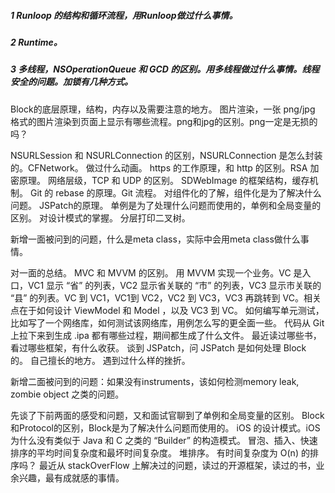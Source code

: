 ##### 1 Runloop 的结构和循环流程，用Runloop做过什么事情。
##### 2 Runtime。
##### 3 多线程，NSOperationQueue 和 GCD 的区别。用多线程做过什么事情。线程安全的问题。加锁有几种方式。

Block的底层原理，结构，内存以及需要注意的地方。
图片渲染，一张 png/jpg 格式的图片渲染到页面上显示有哪些流程。png和jpg的区别。png一定是无损的吗？

NSURLSession 和 NSURLConnection 的区别，NSURLConnection 是怎么封装的。CFNetwork。
做过什么动画。
https 的工作原理，和 http 的区别。RSA 加密原理。
网络层级，TCP 和 UDP 的区别。
SDWebImage 的框架结构，缓存机制。
Git 的 rebase 的原理。Git 流程。
对组件化的了解，组件化是为了解决什么问题。
JSPatch的原理。
单例是为了处理什么问题而使用的，单例和全局变量的区别。
对设计模式的掌握。
分层打印二叉树。

新增一面被问到的问题，什么是meta class，实际中会用meta class做什么事情。



对一面的总结。
MVC 和 MVVM 的区别。
用 MVVM 实现一个业务。VC 是入口，VC1 显示 “省” 的列表，VC2 显示省关联的 “市” 的列表，VC3 显示市关联的 “县” 的列表。VC 到 VC1，VC1到 VC2，VC2 到 VC3，VC3 再跳转到 VC。相关点在于如何设计 ViewModel 和 Model ，以及 VC3 到 VC。
如何编写单元测试，比如写了一个网络库，如何测试该网络库，用例怎么写的更全面一些。
代码从 Git 上拉下来到生成 .ipa 都有哪些过程，期间都生成了什么文件。
最近读过哪些书，看过哪些框架，有什么收获。
谈到 JSPatch，问 JSPatch 是如何处理 Block 的。
自己擅长的地方。
遇到过什么样的挫折。

新增二面被问到的问题：如果没有instruments，该如何检测memory leak, zombie object 之类的问题。

先谈了下前两面的感受和问题，又和面试官聊到了单例和全局变量的区别。
Block和Protocol的区别，Block是为了解决什么问题而使用的。
iOS 的设计模式。iOS 为什么没有类似于 Java 和 C 之类的 “Builder” 的构造模式。
冒泡、插入、快速排序的平均时间复杂度和最坏时间复杂度。
堆排序。
有时间复杂度为 O(n) 的排序吗？
最近从 stackOverFlow 上解决过的问题，读过的开源框架，读过的书，业余兴趣，最有成就感的事情。

